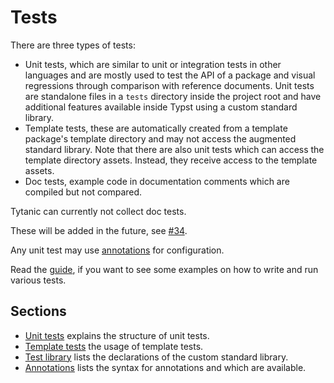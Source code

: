 # Tests
There are three types of tests:
- Unit tests, which are similar to unit or integration tests in other languages and are mostly used to test the API of a package and visual regressions through comparison with reference documents.
  Unit tests are standalone files in a `tests` directory inside the project root and have additional features available inside Typst using a custom standard library.
- Template tests, these are automatically created from a template package's template directory and may not access the augmented standard library.
  Note that there are also unit tests which can access the template directory assets.
  Instead, they receive access to the template assets.
- Doc tests, example code in documentation comments which are compiled but not compared.

<div class="warning">

Tytanic can currently not collect doc tests.

These will be added in the future, see [#34].

</div>

Any unit test may use [annotations](./annotations.md) for configuration.

Read the [guide], if you want to see some examples on how to write and run various tests.

## Sections
- [Unit tests](./unit.md) explains the structure of unit tests.
- [Template tests](./template.md) the usage of template tests.
- [Test library](./lib.md) lists the declarations of the custom standard library.
- [Annotations](./annotations.md) lists the syntax for annotations and which are available.

[guide]: ../../guides/tests.md
[#34]: https://github.com/typst-community/tytanic/issues/34
